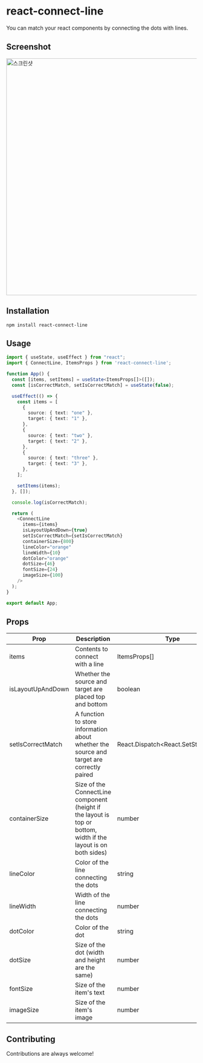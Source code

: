 # react-connect-line

You can match your react components by connecting the dots with lines.

## Screenshot

<img width="626" alt="스크린샷" src="https://github.com/salmonco/react-connect-line/assets/86469788/9065c942-7d6c-409a-b53f-f9c010756ab6">

## Installation

```
npm install react-connect-line
```

## Usage

```typescript
import { useState, useEffect } from "react";
import { ConnectLine, ItemsProps } from 'react-connect-line';

function App() {
  const [items, setItems] = useState<ItemsProps[]>([]);
  const [isCorrectMatch, setIsCorrectMatch] = useState(false);

  useEffect(() => {
    const items = [
      {
        source: { text: "one" },
        target: { text: "1" },
      },
      {
        source: { text: "two" },
        target: { text: "2" },
      },
      {
        source: { text: "three" },
        target: { text: "3" },
      },
    ];

    setItems(items);
  }, []);

  console.log(isCorrectMatch);

  return (
    <ConnectLine
      items={items}
      isLayoutUpAndDown={true}
      setIsCorrectMatch={setIsCorrectMatch}
      containerSize={800}
      lineColor="orange"
      lineWidth={10}
      dotColor="orange"
      dotSize={46}
      fontSize={24}
      imageSize={100}
    />
  );
}

export default App;
```

## Props

|Prop|Description|Type|Default|
|---|---|---|---|
|items|Contents to connect with a line|ItemsProps[]|required|
|isLayoutUpAndDown|Whether the source and target are placed top and bottom|boolean|false|
|setIsCorrectMatch|A function to store information about whether the source and target are correctly paired|React.Dispatch<React.SetStateAction<boolean>>|undefined|
|containerSize|Size of the ConnectLine component (height if the layout is top or bottom, width if the layout is on both sides)|number|100%|
|lineColor|Color of the line connecting the dots|string|black|
|lineWidth|Width of the line connecting the dots|number|10|
|dotColor|Color of the dot|string|black|
|dotSize|Size of the dot (width and height are the same)|number|46|
|fontSize|Size of the item's text|number|50|
|imageSize|Size of the item's image|number|300|

## Contributing

Contributions are always welcome!
